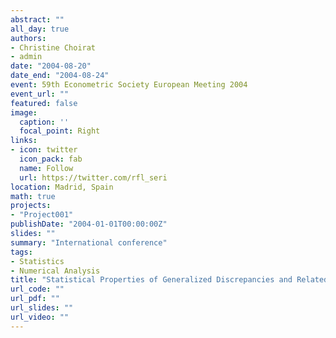 ```yaml
---
abstract: ""
all_day: true
authors:
- Christine Choirat
- admin
date: "2004-08-20"
date_end: "2004-08-24"
event: 59th Econometric Society European Meeting 2004
event_url: ""
featured: false
image:
  caption: ''
  focal_point: Right
links:
- icon: twitter
  icon_pack: fab
  name: Follow
  url: https://twitter.com/rfl_seri
location: Madrid, Spain
math: true
projects:
- "Project001"
publishDate: "2004-01-01T00:00:00Z"
slides: ""
summary: "International conference"
tags:
- Statistics
- Numerical Analysis
title: "Statistical Properties of Generalized Discrepancies and Related Quantities"
url_code: ""
url_pdf: ""
url_slides: ""
url_video: ""
---
```

